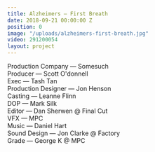 ```yaml
---
title: Alzheimers — First Breath
date: 2018-09-21 00:00:00 Z
position: 0
image: "/uploads/alzheimers-first-breath.jpg"
video: 291200054
layout: project
---
```


Production Company — Somesuch  
Producer — Scott O'donnell  
Exec — Tash Tan  
Production Designer — Jon Henson  
Casting — Leanne Flinn  
DOP — Mark Silk  
Editor — Dan Sherwen @ Final Cut  
VFX — MPC  
Music — Daniel Hart  
Sound Design — Jon Clarke @ Factory  
Grade — George K @ MPC